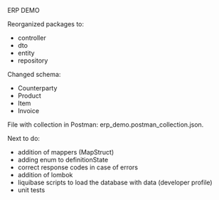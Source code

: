 ERP DEMO

Reorganized packages to:
<ul>
<li>controller</li>
<li>dto</li>
<li>entity</li>
<li>repository</li>
</ul>

Changed schema:
<ul>
<li>Counterparty</li>
<li>Product</li>
<li>Item</li>
<li>Invoice</li>
</ul>

File with collection in Postman: erp_demo.postman_collection.json.

Next to do:
<ul>
<li>addition of mappers (MapStruct)</li>
<li>adding enum to definitionState</li>
<li>correct response codes in case of errors</li>
<li>addition of lombok</li>
<li>liquibase scripts to load the database with data (developer profile)</li>
<li>unit tests</li>
</ul>